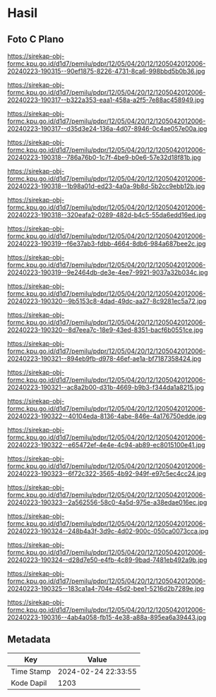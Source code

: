 # Hasil

## Foto C Plano

https://sirekap-obj-formc.kpu.go.id/d1d7/pemilu/pdpr/12/05/04/20/12/1205042012006-20240223-190315--90ef1875-8226-4731-8ca6-998bbd5b0b36.jpg

https://sirekap-obj-formc.kpu.go.id/d1d7/pemilu/pdpr/12/05/04/20/12/1205042012006-20240223-190317--b322a353-eaa1-458a-a2f5-7e88ac458949.jpg

https://sirekap-obj-formc.kpu.go.id/d1d7/pemilu/pdpr/12/05/04/20/12/1205042012006-20240223-190317--d35d3e24-136a-4d07-8946-0c4ae057e00a.jpg

https://sirekap-obj-formc.kpu.go.id/d1d7/pemilu/pdpr/12/05/04/20/12/1205042012006-20240223-190318--786a76b0-1c7f-4be9-b0e6-57e32d18f81b.jpg

https://sirekap-obj-formc.kpu.go.id/d1d7/pemilu/pdpr/12/05/04/20/12/1205042012006-20240223-190318--1b98a01d-ed23-4a0a-9b8d-5b2cc9ebb12b.jpg

https://sirekap-obj-formc.kpu.go.id/d1d7/pemilu/pdpr/12/05/04/20/12/1205042012006-20240223-190318--320eafa2-0289-482d-b4c5-55da6edd16ed.jpg

https://sirekap-obj-formc.kpu.go.id/d1d7/pemilu/pdpr/12/05/04/20/12/1205042012006-20240223-190319--f6e37ab3-fdbb-4664-8db6-984a687bee2c.jpg

https://sirekap-obj-formc.kpu.go.id/d1d7/pemilu/pdpr/12/05/04/20/12/1205042012006-20240223-190319--9e2464db-de3e-4ee7-9921-9037a32b034c.jpg

https://sirekap-obj-formc.kpu.go.id/d1d7/pemilu/pdpr/12/05/04/20/12/1205042012006-20240223-190320--9b5153c8-4dad-49dc-aa27-8c9281ec5a72.jpg

https://sirekap-obj-formc.kpu.go.id/d1d7/pemilu/pdpr/12/05/04/20/12/1205042012006-20240223-190320--8d7eea7c-18e9-43ed-8351-bacf6b0551ce.jpg

https://sirekap-obj-formc.kpu.go.id/d1d7/pemilu/pdpr/12/05/04/20/12/1205042012006-20240223-190321--894eb9fb-d978-46ef-ae1a-bf7187358424.jpg

https://sirekap-obj-formc.kpu.go.id/d1d7/pemilu/pdpr/12/05/04/20/12/1205042012006-20240223-190321--ac8a2b00-d31b-4669-b9b3-f344da1a8215.jpg

https://sirekap-obj-formc.kpu.go.id/d1d7/pemilu/pdpr/12/05/04/20/12/1205042012006-20240223-190322--40104eda-8136-4abe-846e-4a176750edde.jpg

https://sirekap-obj-formc.kpu.go.id/d1d7/pemilu/pdpr/12/05/04/20/12/1205042012006-20240223-190322--e65472ef-4e4e-4c94-ab89-ec8015100e41.jpg

https://sirekap-obj-formc.kpu.go.id/d1d7/pemilu/pdpr/12/05/04/20/12/1205042012006-20240223-190323--6f72c322-3565-4b92-949f-e97c5ec4cc24.jpg

https://sirekap-obj-formc.kpu.go.id/d1d7/pemilu/pdpr/12/05/04/20/12/1205042012006-20240223-190323--2a562556-58c0-4a5d-975e-a38edae016ec.jpg

https://sirekap-obj-formc.kpu.go.id/d1d7/pemilu/pdpr/12/05/04/20/12/1205042012006-20240223-190324--248b4a3f-3d9c-4d02-900c-050ca0073cca.jpg

https://sirekap-obj-formc.kpu.go.id/d1d7/pemilu/pdpr/12/05/04/20/12/1205042012006-20240223-190324--d28d7e50-e4fb-4c89-9bad-7481eb492a9b.jpg

https://sirekap-obj-formc.kpu.go.id/d1d7/pemilu/pdpr/12/05/04/20/12/1205042012006-20240223-190325--183ca1a4-704e-45d2-bee1-5216d2b7289e.jpg

https://sirekap-obj-formc.kpu.go.id/d1d7/pemilu/pdpr/12/05/04/20/12/1205042012006-20240223-190316--4ab4a058-fb15-4e38-a88a-895ea6a39443.jpg


## Metadata

| Key        | Value               |
| ---------- | ------------------- |
| Time Stamp | 2024-02-24 22:33:55 |
| Kode Dapil | 1203                |



